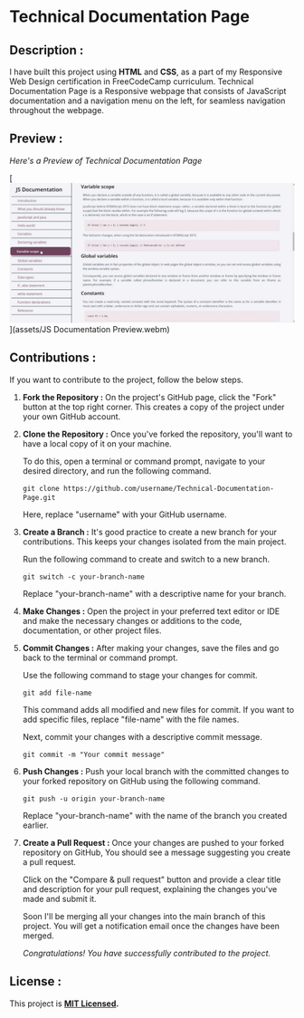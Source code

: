 # Technical Documentation Page

## Description :

I have built this project using **HTML** and **CSS**, as a part of my Responsive Web Design certification in FreeCodeCamp curriculum. Technical Documentation Page is a Responsive webpage that consists of JavaScript documentation and a navigation menu on the left, for seamless navigation throughout the webpage.

## Preview :

*Here's a Preview of Technical Documentation Page*

[![Preview](assets/screenshot.png)](assets/JS Documentation Preview.webm)

## Contributions :

If you want to contribute to the project, follow the below steps.

1. **Fork the Repository :** On the project's GitHub page, click the "Fork" button at the top right corner. This creates a copy of the project under your own GitHub account.

2. **Clone the Repository :** Once you've forked the repository, you'll want to have a local copy of it on your machine. 
 
      To do this, open a terminal or command prompt, navigate to your desired directory, and run the following command.
 
      ```
      git clone https://github.com/username/Technical-Documentation-Page.git
      ```
 
      Here, replace "username" with your GitHub username.
 
3. **Create a Branch :** It's good practice to create a new branch for your contributions. This keeps your changes isolated from the main project. 

      Run the following command to create and switch to a new branch.

      ```
      git switch -c your-branch-name  
      ```
      
      Replace "your-branch-name" with a descriptive name for your branch.

4. **Make Changes :** Open the project in your preferred text editor or IDE and make the necessary changes or additions to the code, documentation, or other project files.

5. **Commit Changes :** After making your changes, save the files and go back to the terminal or command prompt. 

      Use the following command to stage your changes for commit.  

      ```
      git add file-name
      ```

      This command adds all modified and new files for commit. If you want to add specific files, replace "file-name" with the file names.

      Next, commit your changes with a descriptive commit message.

      ```
      git commit -m "Your commit message"
      ```

6. **Push Changes :** Push your local branch with the committed changes to your forked repository on GitHub using the following command.

      ```
      git push -u origin your-branch-name
      ```

      Replace "your-branch-name" with the name of the branch you created earlier.

7. **Create a Pull Request :** Once your changes are pushed to your forked repository on GitHub, You should see a message suggesting you create a pull request. 

      Click on the "Compare & pull request" button and provide a clear title and description for your pull request, explaining the changes you've made and submit it.

      Soon I'll be merging all your changes into the main branch of this project. You will get a notification email once the changes have been merged.

      _Congratulations! You have successfully contributed to the project._
      
## License :

   
   This project is **[MIT Licensed](./LICENSE).**
